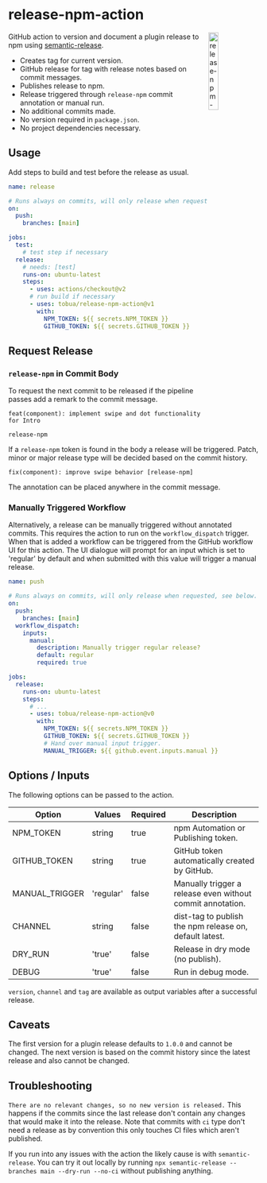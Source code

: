 # release-npm-action

<img align="right" src="https://github.com/tobua/release-npm-action/raw/main/logo.png" width="20%" alt="release-npm-action" />

GitHub action to version and document a plugin release to npm using [semantic-release](https://github.com/semantic-release/semantic-release).

- Creates tag for current version.
- GitHub release for tag with release notes based on commit messages.
- Publishes release to npm.
- Release triggered through `release-npm` commit annotation or manual run.
- No additional commits made.
- No version required in `package.json`.
- No project dependencies necessary.

## Usage

Add steps to build and test before the release as usual.

```yaml
name: release

# Runs always on commits, will only release when requested, see below.
on:
  push:
    branches: [main]

jobs:
  test:
    # test step if necessary
  release:
    # needs: [test]
    runs-on: ubuntu-latest
    steps:
      - uses: actions/checkout@v2
      # run build if necessary
      - uses: tobua/release-npm-action@v1
        with:
          NPM_TOKEN: ${{ secrets.NPM_TOKEN }}
          GITHUB_TOKEN: ${{ secrets.GITHUB_TOKEN }}
```

## Request Release

### `release-npm` in Commit Body

To request the next commit to be released if the pipeline passes add a remark to the commit message.

```
feat(component): implement swipe and dot functionality for Intro

release-npm
```

If a `release-npm` token is found in the body a release will be triggered. Patch, minor or major release type will be decided based on the commit history.

```
fix(component): improve swipe behavior [release-npm]
```

The annotation can be placed anywhere in the commit message.

### Manually Triggered Workflow

Alternatively, a release can be manually triggered without annotated commits. This requires the action to run on the `workflow_dispatch` trigger. When that is added a workflow can be triggered from the GitHub workflow UI for this action. The UI dialogue will prompt for an input which is set to 'regular' by default and when submitted with this value will trigger a manual release.

```yaml
name: push

# Runs always on commits, will only release when requested, see below.
on:
  push:
    branches: [main]
  workflow_dispatch:
    inputs:
      manual:
        description: Manually trigger regular release?
        default: regular
        required: true

jobs:
  release:
    runs-on: ubuntu-latest
    steps:
      # ...
      - uses: tobua/release-npm-action@v0
        with:
          NPM_TOKEN: ${{ secrets.NPM_TOKEN }}
          GITHUB_TOKEN: ${{ secrets.GITHUB_TOKEN }}
          # Hand over manual input trigger.
          MANUAL_TRIGGER: ${{ github.event.inputs.manual }}
```

## Options / Inputs

The following options can be passed to the action.

| Option         | Values    | Required | Description                                                |
| -------------- | --------- | -------- | ---------------------------------------------------------- |
| NPM_TOKEN      | string    | true     | npm Automation or Publishing token.                        |
| GITHUB_TOKEN   | string    | true     | GitHub token automatically created by GitHub.              |
| MANUAL_TRIGGER | 'regular' | false    | Manually trigger a release even without commit annotation. |
| CHANNEL        | string    | false    | dist-tag to publish the npm release on, default latest.    |
| DRY_RUN        | 'true'    | false    | Release in dry mode (no publish).                          |
| DEBUG          | 'true'    | false    | Run in debug mode.                                         |

`version`, `channel` and `tag` are available as output variables after a successful release.

## Caveats

The first version for a plugin release defaults to `1.0.0` and cannot be changed. The next version is based on the commit history since the latest release and also cannot be changed.

## Troubleshooting

`There are no relevant changes, so no new version is released.` This happens if the commits since the last release don't contain any changes that would make it into the release. Note that commits with `ci` type don't need a release as by convention this only touches CI files which aren't published.

If you run into any issues with the action the likely cause is with `semantic-release`. You can try it out locally by running `npx semantic-release --branches main --dry-run --no-ci` without publishing anything.
